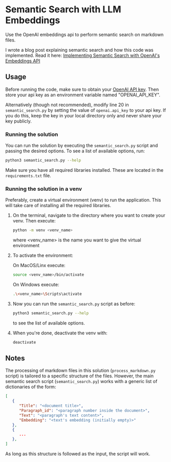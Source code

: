 # Semantic Search with LLM Embeddings

Use the OpenAI embeddings api to perform semantic search on markdown files.

I wrote a blog post explaining semantic search and how this code was implemented. Read it here: [Implementing Semantic Search with OpenAI's Embeddings API](https://stemhash.com/semantic-search-with-llms/)

## Usage

Before running the code, make sure to obtain your [OpenAI API key](https://openai.com/product).
Then store your api key as an environment variable named "OPENAI_API_KEY".

Alternatively (though not recommended), modify line 20 in `semantic_search.py` by setting the value of `openai.api_key` to your api key. If you do this, keep the key in your local directory only and never share your key publicly.

### Running the solution

You can run the solution by executing the `semantic_search.py` script and passing the desired options. To see a list of available options, run:

```bash
python3 semantic_search.py --help
```
Make sure you have all required libraries installed. These are located in the `requirements.txt` file.

### Running the solution in a venv

Preferably, create a virtual environment (venv) to run the application. This will take care of installing all the required libraries.

1. On the terminal, navigate to the directory where you want to create your venv. Then execute:

   ```bash
   python -m venv <venv_name>
   ```
   where <venv_name> is the name you want to give the virtual environment

2. To activate the environment:

      On MacOS/Linx execute:

   ```bash
   source <venv_name>/bin/activate
   ```
      On Windows execute:

   ```bash
   .\<venv_name>\Scripts\activate
   ```
3. Now you can run the `semantic_search.py` script as before:

   ```bash
   python3 semantic_search.py --help
   ```
   to see the list of available options.

4. When you're done, deactivate the venv with:

   ```bash
   deactivate
   ```

## Notes

The processing of markdown files in this solution (`process_markdown.py` script) is tailored to a specific structure of the files. However, the main semantic search script (`semantic_search.py`) works with a generic list of dictionaries of the form:

```json
[
   {
      "Title": "<document title>",
      "Paragraph_id": "<paragraph number inside the document>",
      "Text": "<paragraph's text content>",
      "Embedding": "<text's embedding (initially empty)>"
   },
   {
      ...
   },
]
```
As long as this structure is followed as the input, the script will work.